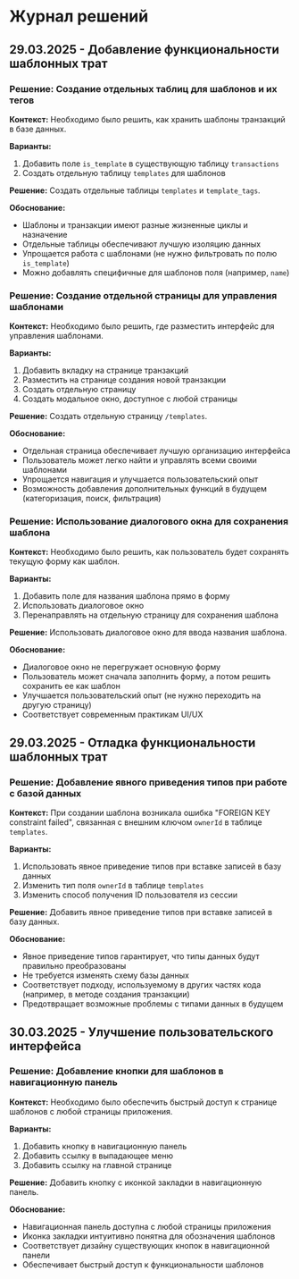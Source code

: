 # Журнал решений

## 29.03.2025 - Добавление функциональности шаблонных трат

### Решение: Создание отдельных таблиц для шаблонов и их тегов
**Контекст:** Необходимо было решить, как хранить шаблоны транзакций в базе данных.

**Варианты:**
1. Добавить поле `is_template` в существующую таблицу `transactions`
2. Создать отдельную таблицу `templates` для шаблонов

**Решение:** Создать отдельные таблицы `templates` и `template_tags`.

**Обоснование:**
- Шаблоны и транзакции имеют разные жизненные циклы и назначение
- Отдельные таблицы обеспечивают лучшую изоляцию данных
- Упрощается работа с шаблонами (не нужно фильтровать по полю `is_template`)
- Можно добавлять специфичные для шаблонов поля (например, `name`)

### Решение: Создание отдельной страницы для управления шаблонами
**Контекст:** Необходимо было решить, где разместить интерфейс для управления шаблонами.

**Варианты:**
1. Добавить вкладку на странице транзакций
2. Разместить на странице создания новой транзакции
3. Создать отдельную страницу
4. Создать модальное окно, доступное с любой страницы

**Решение:** Создать отдельную страницу `/templates`.

**Обоснование:**
- Отдельная страница обеспечивает лучшую организацию интерфейса
- Пользователь может легко найти и управлять всеми своими шаблонами
- Упрощается навигация и улучшается пользовательский опыт
- Возможность добавления дополнительных функций в будущем (категоризация, поиск, фильтрация)

### Решение: Использование диалогового окна для сохранения шаблона
**Контекст:** Необходимо было решить, как пользователь будет сохранять текущую форму как шаблон.

**Варианты:**
1. Добавить поле для названия шаблона прямо в форму
2. Использовать диалоговое окно
3. Перенаправлять на отдельную страницу для сохранения шаблона

**Решение:** Использовать диалоговое окно для ввода названия шаблона.

**Обоснование:**
- Диалоговое окно не перегружает основную форму
- Пользователь может сначала заполнить форму, а потом решить сохранить ее как шаблон
- Улучшается пользовательский опыт (не нужно переходить на другую страницу)
- Соответствует современным практикам UI/UX

## 29.03.2025 - Отладка функциональности шаблонных трат

### Решение: Добавление явного приведения типов при работе с базой данных
**Контекст:** При создании шаблона возникала ошибка "FOREIGN KEY constraint failed", связанная с внешним ключом `ownerId` в таблице `templates`.

**Варианты:**
1. Использовать явное приведение типов при вставке записей в базу данных
2. Изменить тип поля `ownerId` в таблице `templates`
3. Изменить способ получения ID пользователя из сессии

**Решение:** Добавить явное приведение типов при вставке записей в базу данных.

**Обоснование:**
- Явное приведение типов гарантирует, что типы данных будут правильно преобразованы
- Не требуется изменять схему базы данных
- Соответствует подходу, используемому в других частях кода (например, в методе создания транзакции)
- Предотвращает возможные проблемы с типами данных в будущем

## 30.03.2025 - Улучшение пользовательского интерфейса

### Решение: Добавление кнопки для шаблонов в навигационную панель
**Контекст:** Необходимо было обеспечить быстрый доступ к странице шаблонов с любой страницы приложения.

**Варианты:**
1. Добавить кнопку в навигационную панель
2. Добавить ссылку в выпадающее меню
3. Добавить ссылку на главной странице

**Решение:** Добавить кнопку с иконкой закладки в навигационную панель.

**Обоснование:**
- Навигационная панель доступна с любой страницы приложения
- Иконка закладки интуитивно понятна для обозначения шаблонов
- Соответствует дизайну существующих кнопок в навигационной панели
- Обеспечивает быстрый доступ к функциональности шаблонов